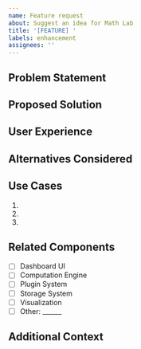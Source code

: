 ```yaml
---
name: Feature request
about: Suggest an idea for Math Lab
title: '[FEATURE] '
labels: enhancement
assignees: ''
---
```


## Problem Statement
<!-- A clear and concise description of what the problem is -->
<!-- Example: I'm always frustrated when [...] -->

## Proposed Solution
<!-- A clear and concise description of what you want to happen -->

## User Experience
<!-- Describe how users will interact with this feature -->

## Alternatives Considered
<!-- A clear and concise description of any alternative solutions or features you've considered -->

## Use Cases
<!-- List specific use cases this feature would address -->
1. 
2. 
3. 

## Related Components
<!-- Which parts of Math Lab would be affected? -->
- [ ] Dashboard UI
- [ ] Computation Engine
- [ ] Plugin System
- [ ] Storage System
- [ ] Visualization
- [ ] Other: ______

## Additional Context
<!-- Add any other context, mockups, or screenshots about the feature request here -->